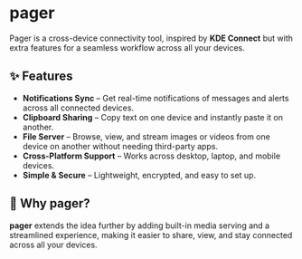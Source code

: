 # pager  
Pager is a cross-device connectivity tool, inspired by **KDE Connect** but with extra features for a seamless workflow across all your devices.  

## ✨ Features  

- **Notifications Sync** – Get real-time notifications of messages and alerts across all connected devices.  
- **Clipboard Sharing** – Copy text on one device and instantly paste it on another.  
- **File Server** – Browse, view, and stream images or videos from one device on another without needing third-party apps.  
- **Cross-Platform Support** – Works across desktop, laptop, and mobile devices.  
- **Simple & Secure** – Lightweight, encrypted, and easy to set up.  

## 🚀 Why pager?  

**pager** extends the idea further by adding built-in media serving and a streamlined experience, making it easier to share, view, and stay connected across all your devices.  
